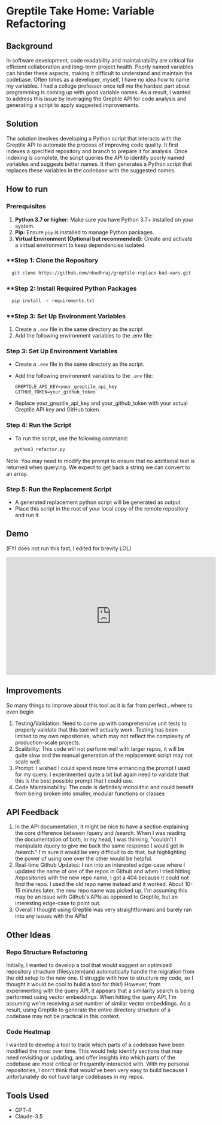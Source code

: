 # Greptile Take Home: Variable Refactoring 

## Background 
In software development, code readability and maintainability are critical for efficient collaboration and long-term project health. Poorly named variables can hinder these aspects, making it difficult to understand and maintain the codebase. Often times as a developer, myself, I have no idea how to name my variables. I had a college professor once tell me the hardest part about programming is coming up with good variable names. As a result, I wanted to address this issue by leveraging the Greptile API for code analysis and generating a script to apply suggested improvements.

## Solution 

The solution involves developing a Python script that interacts with the Greptile API to automate the process of improving code quality. It first indexes a specified repository and branch to prepare it for analysis. Once indexing is complete, the script queries the API to identify poorly named variables and suggests better names. It then generates a Python script that replaces these variables in the codebase with the suggested names.

## How to run

### **Prerequisites**
1. **Python 3.7 or higher:** Make sure you have Python 3.7+ installed on your system.
2. **Pip:** Ensure `pip` is installed to manage Python packages.
3. **Virtual Environment (Optional but recommended):** Create and activate a virtual environment to keep dependencies isolated.

### **Step 1: Clone the Repository
```bash
  git clone https://github.com/nbudhraj/greptile-replace-bad-vars.git
```

### **Step 2: Install Required Python Packages
```bash
  pip install -r requirements.txt
```

### **Step 3: Set Up Environment Variables
1. Create a `.env` file in the same directory as the script
2. Add the following environment variables to the .env file:

### **Step 3: Set Up Environment Variables**
- Create a `.env` file in the same directory as the script.
- Add the following environment variables to the `.env` file:

  ```plaintext
  GREPTILE_API_KEY=your_greptile_api_key
  GITHUB_TOKEN=your_github_token
  ``` 
- Replace your_greptile_api_key and your_github_token with your actual Greptile API key and GitHub token.

### **Step 4: Run the Script**
- To run the script, use the following command:

```bash
   python3 refactor.py
```

Note: You may need to modify the prompt to ensure that no additional text is returned when querying. We expect to get back a string we can convert to an array.

### **Step 5: Run the Replacement Script**
- A generated replacement python script will be generated as output 
- Place this script in the root of your local copy of the remote repository and run it

## Demo
(FYI does not run this fast, I edited for brevity LOL)
<iframe width="560" height="315" src="https://youtu.be/M7Dj3GfaT6A" frameborder="0" allowfullscreen></iframe>



## Improvements
So many things to improve about this tool as it is far from perfect...where to even begin

1. Testing/Validation: Need to come up with comprehensive unit tests to properly validate that this tool will actually work. Testing has been limited to my own repositories, which may not reflect the complexity of production-scale projects.
2. Scalibility: This code will not perform well with larger repos, it will be quite slow and the manual generation of the replacement script may not scale well.
3. Prompt: I wished I could spend more time enhancing the prompt I used for my query. I experimented quite a bit but again need to validate that this is the best possible prompt that I could use.
4. Code Maintainability: The code is definitely monolithic and could benefit from being broken into smaller, modular functions or classes

## API Feedback
1. In the API documentation, it might be nice to have a section explaining the core difference between /query and /search. When I was reading the documentation of both, in my head, I was thinking, "couldn't I manipulate /query to give me back the same response I would get in /search." I'm sure it would be very difficult to do that, but highlighting the power of using one over the other would be helpful.
2. Real-time Github Updates: I ran into an interested edge-case where I updated the name of one of the repos in Github and when I tried hitting /repositories with the new repo name, I got a 404 because it could not find the repo. I used the old repo name instead and it worked. About 10-15 minutes later, the new repo name was picked up. I'm assuming this may be an issue with Github's APIs as opposed to Greptile, but an interesting edge-case to point out.  
3. Overall I thought using Greptile was very straightforward and barely ran into any issues with the APIs!

## Other Ideas
### Repo Structure Refactoring 
Initially, I wanted to develop a tool that would suggest an optimized repository structure (filesystem)and automatically handle the migration from the old setup to the new one. (I struggle with how to structure my code, so I thought it would be cool to build a tool for this!) However, from experimenting with the query API, it appears that a similarity search is being performed using vector embeddings. When hitting the query API, I'm assuming we're receiving a set number of similar vector embeddings. As a result, using Greptile to generate the entire directory structure of a codebase may not be practical in this context.

### Code Heatmap
I wanted to develop a tool to track which parts of a codebase have been modified the most over time. This would help identify sections that may need revisiting or updating, and offer insights into which parts of the codebase are most critical or frequently interacted with. With my personal repositories, I don't think that would've been very easy to build because I unfortunately do not have large codebases in my repos.

## Tools Used
- GPT-4
- Claude-3.5 


